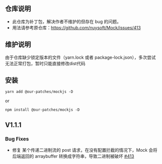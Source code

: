 ## 仓库说明

-   此仓库为补丁包，解决作者不维护的但存在 bug 的问题。
-   用法请参考原仓库：https://github.com/nuysoft/Mock/issues/413


## 维护说明

由于仓库缺少锁定版本的文件（yarn.lock 或者 package-lock.json），多次尝试无法正常打包，暂时只能直接修改dist代码

## 安装
```
yarn add @our-patches/mockjs -D
```
or
```
npm install @our-patches/mockjs -D
```



## V1.1.1

### Bug Fixes

-   修复 某个传递二进制流的 post 请求，在没有配置拦截的情况下，Mock 会将后端返回的 arraybuffer 转换成字符串，导致二进制被破坏 [#413](https://github.com/nuysoft/Mock/issues/413)
